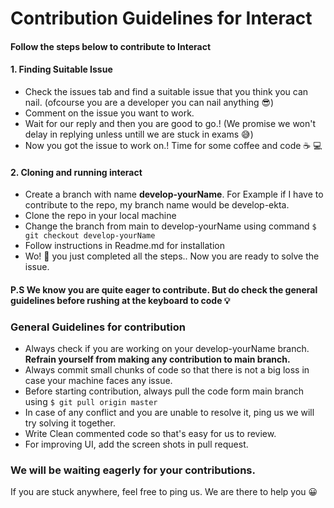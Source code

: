 # Contribution Guidelines for Interact

#### Follow the steps below to contribute to Interact


#### 1. Finding Suitable Issue
* Check the issues tab and find a suitable issue that you think you can nail. (ofcourse you are a developer you can nail anything :sunglasses:)
* Comment on the issue you want to work.
* Wait for our reply and then you are good to go.! (We promise we won't delay in replying unless untill we are stuck in exams :sweat_smile:)
* Now you got the issue to work on.! Time for some coffee and code :coffee: :computer:

#### 2. Cloning and running interact
* Create a branch with name **develop-yourName**. For Example if I have to contribute to the repo, my branch name would be develop-ekta.
* Clone the repo in your local machine 
* Change the branch from main to develop-yourName using command  ```$ git checkout develop-yourName``` 
* Follow instructions in Readme.md for installation
* Wo! :tada:  you just completed all the steps.. Now you are ready to solve the issue. 

#### P.S We know you are quite eager to contribute. But do check the general guidelines before rushing at the keyboard to code :bulb:

### General Guidelines for contribution 
* Always check if you are working on your develop-yourName branch. **Refrain yourself from making any contribution to main branch.**
* Always commit small chunks of code so that there is not a big loss in case your machine faces any issue.
* Before starting contribution, always pull the code form main branch using ```$ git pull origin master ```
* In case of any conflict and you are unable to resolve it, ping us we will try solving it together. 
* Write Clean commented code so that's easy for us to review. 
* For improving UI, add the screen shots in pull request. 

### We will be waiting eagerly for your contributions. 
If you are stuck anywhere, feel free to ping us. We are there to help you :grinning:
